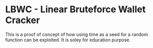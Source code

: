 # LBWC - Linear Bruteforce Wallet Cracker

This is a proof of concept of how using time as a seed for a random function can be exploited. It is soley for education purpose.
